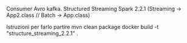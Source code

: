 Consumer Avro kafka.
Structured Streaming Spark 2.2.1 (Streaming -> App2.class // Batch -> App.class)


Istruzioni per farlo partire
mvn clean package
docker build -t "structure_streaming_2.2.1" .









